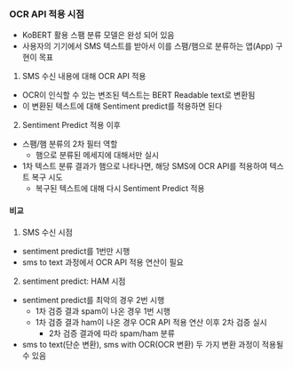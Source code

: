 ### OCR API 적용 시점
- KoBERT 활용 스팸 분류 모델은 완성 되어 있음
- 사용자의 기기에서 SMS 텍스트를 받아서 이를 스팸/햄으로 분류하는 앱(App) 구현이 목표

1. SMS 수신 내용에 대해 OCR API 적용
- OCR이 인식할 수 있는 변조된 텍스트는 BERT Readable text로 변환됨
- 이 변환된 텍스트에 대해 Sentiment predict를 적용하면 된다

2. Sentiment Predict 적용 이후
- 스팸/햄 분류의 2차 필터 역할
    - 햄으로 분류된 메세지에 대해서만 실시
- 1차 텍스트 분류 결과가 햄으로 나타나면, 해당 SMS에 OCR API를 적용하여 텍스트 복구 시도
    - 복구된 텍스트에 대해 다시 Sentiment Predict 적용

#### 비교
1. SMS 수신 시점
- sentiment predict를 1번만 시행
- sms to text 과정에서 OCR API 적용 연산이 필요

2. sentiment predict: HAM 시점
- sentiment predict를 최악의 경우 2번 시행
    - 1차 검증 결과 spam이 나온 경우 1번 시행
    - 1차 검증 결과 ham이 나온 경우 OCR API 적용 연산 이후 2차 검증 실시
        - 2차 검증 결과에 따라 spam/ham 분류
- sms to text(단순 변환), sms with OCR(OCR 변환) 두 가지 변환 과정이 적용될 수 있음